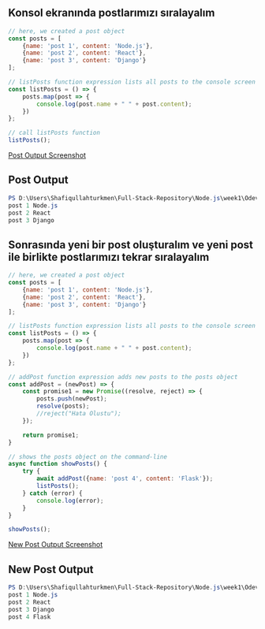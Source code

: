 ## Konsol ekranında postlarımızı sıralayalım

```js
// here, we created a post object
const posts = [
    {name: 'post 1', content: 'Node.js'},
    {name: 'post 2', content: 'React'},
    {name: 'post 3', content: 'Django'}
];

// listPosts function expression lists all posts to the console screen
const listPosts = () => {
    posts.map(post => {
        console.log(post.name + " " + post.content);
    })
};

// call listPosts function
listPosts();
```
[Post Output Screenshot](https://github.com/ShafiqullahTurkmen/Full-Stack-Repository/tree/main/Node.js/week1/Ödev_2_Post_Sıralama_ve_Post_Ekleme/images/post.png?raw=true)
## Post Output
```powershell
PS D:\Users\Shafiqullahturkmen\Full-Stack-Repository\Node.js\week1\Ödev_2_Post_Sıralama_ve_Post_Ekleme> node .\AsynchronousJavaScript.js
post 1 Node.js
post 2 React
post 3 Django
```

## Sonrasında yeni bir post oluşturalım ve yeni post ile birlikte postlarımızı tekrar sıralayalım

```js
// here, we created a post object
const posts = [
    {name: 'post 1', content: 'Node.js'},
    {name: 'post 2', content: 'React'},
    {name: 'post 3', content: 'Django'}
];

// listPosts function expression lists all posts to the console screen
const listPosts = () => {
    posts.map(post => {
        console.log(post.name + " " + post.content);
    })
};

// addPost function expression adds new posts to the posts object
const addPost = (newPost) => {
    const promise1 = new Promise((resolve, reject) => {
        posts.push(newPost);
        resolve(posts);
        //reject("Hata Olustu");
    });

    return promise1;
}

// shows the posts object on the command-line
async function showPosts() {
    try {
        await addPost({name: 'post 4', content: 'Flask'});
        listPosts();
    } catch (error) {
        console.log(error);
    }
}

showPosts();
```

[New Post Output Screenshot](https://github.com/ShafiqullahTurkmen/Full-Stack-Repository/tree/main/Node.js/week1/Ödev_2_Post_Sıralama_ve_Post_Ekleme/images/newpost.png?raw=true)

## New Post Output
```powershell
PS D:\Users\Shafiqullahturkmen\Full-Stack-Repository\Node.js\week1\Ödev_2_Post_Sıralama_ve_Post_Ekleme> node .\AsynchronousJavaScript.js
post 1 Node.js
post 2 React
post 3 Django
post 4 Flask
```
